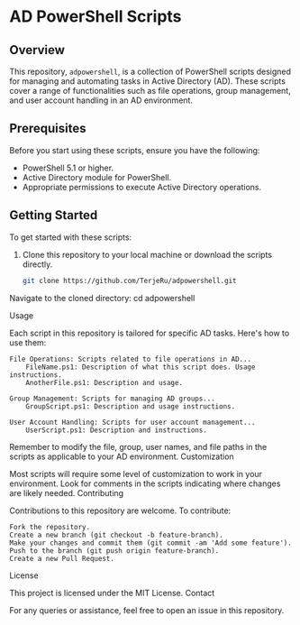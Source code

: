 # AD PowerShell Scripts

## Overview

This repository, `adpowershell`, is a collection of PowerShell scripts designed for managing and automating tasks in Active Directory (AD). These scripts cover a range of functionalities such as file operations, group management, and user account handling in an AD environment.

## Prerequisites

Before you start using these scripts, ensure you have the following:

- PowerShell 5.1 or higher.
- Active Directory module for PowerShell.
- Appropriate permissions to execute Active Directory operations.

## Getting Started

To get started with these scripts:

1. Clone this repository to your local machine or download the scripts directly.
   ```bash
   git clone https://github.com/TerjeRu/adpowershell.git

Navigate to the cloned directory: cd adpowershell

Usage

Each script in this repository is tailored for specific AD tasks. Here's how to use them:

    File Operations: Scripts related to file operations in AD...
        FileName.ps1: Description of what this script does. Usage instructions.
        AnotherFile.ps1: Description and usage.

    Group Management: Scripts for managing AD groups...
        GroupScript.ps1: Description and usage instructions.

    User Account Handling: Scripts for user account management...
        UserScript.ps1: Description and instructions.

Remember to modify the file, group, user names, and file paths in the scripts as applicable to your AD environment.
Customization

Most scripts will require some level of customization to work in your environment. Look for comments in the scripts indicating where changes are likely needed.
Contributing

Contributions to this repository are welcome. To contribute:

    Fork the repository.
    Create a new branch (git checkout -b feature-branch).
    Make your changes and commit them (git commit -am 'Add some feature').
    Push to the branch (git push origin feature-branch).
    Create a new Pull Request.

License

This project is licensed under the MIT License.
Contact

For any queries or assistance, feel free to open an issue in this repository.